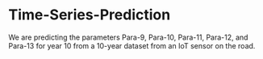 # Time-Series-Prediction
We are predicting the parameters Para-9, Para-10, Para-11, Para-12, and Para-13 for year 10 from a 10-year dataset from an IoT sensor on the road.
